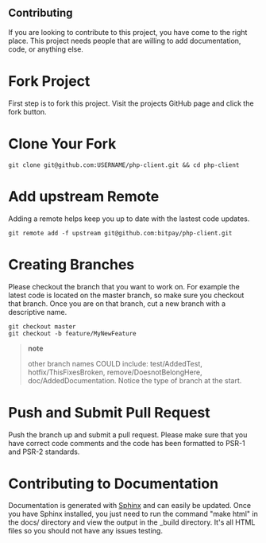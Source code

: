 ##  Contributing
If you are looking to contribute to this project, you have come to the
right place. This project needs people that are willing to add
documentation, code, or anything else.

Fork Project
============

First step is to fork this project. Visit the projects GitHub page and
click the fork button.

Clone Your Fork
===============

``` {.sourceCode .bash}
git clone git@github.com:USERNAME/php-client.git && cd php-client
```

Add upstream Remote
===================

Adding a remote helps keep you up to date with the lastest code updates.

``` {.sourceCode .bash}
git remote add -f upstream git@github.com:bitpay/php-client.git
```

Creating Branches
=================

Please checkout the branch that you want to work on. For example the
latest code is located on the master branch, so make sure you checkout
that branch. Once you are on that branch, cut a new branch with a
descriptive name.

``` {.sourceCode .bash}
git checkout master
git checkout -b feature/MyNewFeature
```

> **note**
>
> other branch names COULD include: test/AddedTest,
> hotfix/ThisFixesBroken, remove/DoesnotBelongHere,
> doc/AddedDocumentation. Notice the type of branch at the start.

Push and Submit Pull Request
============================

Push the branch up and submit a pull request. Please make sure that you
have correct code comments and the code has been formatted to PSR-1 and
PSR-2 standards.

Contributing to Documentation
=============================

Documentation is generated with [Sphinx](http://sphinx-doc.org) and can
easily be updated. Once you have Sphinx installed, you just need to run
the command "make html" in the docs/ directory and view the output in
the \_build directory. It's all HTML files so you should not have any
issues testing.
